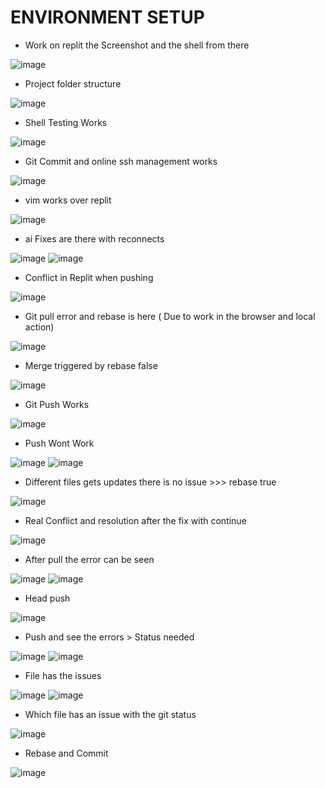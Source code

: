 # ENVIRONMENT SETUP

- Work on replit the Screenshot and the shell from there

![image](https://github.com/user-attachments/assets/5c4518ca-fb6c-4ac3-9ded-72826f22c95c)

- Project folder structure

![image](https://github.com/user-attachments/assets/ceb90e95-8f8e-4a89-9ff1-cf7559372c87)

- Shell Testing Works

![image](https://github.com/user-attachments/assets/1927f7dc-16e6-4607-b055-545931c1c9c4)

- Git Commit and online ssh management works

![image](https://github.com/user-attachments/assets/f0d1fc88-a64c-461a-acb7-fcc084d740bd)

- vim works over replit

![image](https://github.com/user-attachments/assets/71fd834f-f257-4a74-b64f-4ae7febeccef)

- ai Fixes are there with reconnects

![image](https://github.com/user-attachments/assets/396d26ff-7e01-4336-832b-f785ed58adf9)
![image](https://github.com/user-attachments/assets/618f7697-2c1c-4552-a28c-f0a524ea5835)

- Conflict in Replit when pushing

![image](https://github.com/user-attachments/assets/1fcc6d6b-a4d0-4594-b4ab-2392fc6a1be1)

- Git pull error and rebase is here ( Due to work in the browser and local action)

![image](https://github.com/user-attachments/assets/ea3dc845-d038-45ad-b15f-e0842891c11d)


- Merge triggered by rebase false

![image](https://github.com/user-attachments/assets/3aafe612-e1c7-4f37-b296-0a58efe6f1b9)


- Git Push Works

![image](https://github.com/user-attachments/assets/5542c0a4-ab0c-4e36-9dbf-56f94b3de51b)


- Push Wont Work 

![image](https://github.com/user-attachments/assets/30d1e005-ed77-4479-9516-317ad420d75b)
![image](https://github.com/user-attachments/assets/ca107741-1155-4c7c-8606-f7b7c54e47a9)


- Different files gets updates there is no issue >>> rebase true

![image](https://github.com/user-attachments/assets/c177cb2f-d794-4841-819d-4a53604619eb)

- Real Conflict and resolution after the fix with continue

![image](https://github.com/user-attachments/assets/c9e7e373-14ef-44c1-a991-968df5f76a6d)

- After pull the error can be seen

![image](https://github.com/user-attachments/assets/b78b71ee-7f86-4c6c-a50c-57928ac5638a)
![image](https://github.com/user-attachments/assets/7a8d1d79-c366-4058-a7ee-a0ec5aa4d7f8)

- Head push

![image](https://github.com/user-attachments/assets/ab0868b8-a0e5-4c81-8198-8c8b73a5eaf7)

- Push and see the errors > Status needed

![image](https://github.com/user-attachments/assets/9a1b839b-36ce-4465-91e7-bee5076b3812)
![image](https://github.com/user-attachments/assets/474e23ef-73c1-40e3-a204-f1017d5bb799)

- File has the issues

![image](https://github.com/user-attachments/assets/61735804-be62-4f20-b27b-9809234d639f)
![image](https://github.com/user-attachments/assets/3eff2f76-1605-4406-90c9-100855a2a6be)

- Which file has an issue with the git status

![image](https://github.com/user-attachments/assets/ae1cfa61-15bf-4f98-8a48-ddd8d10c7451)

- Rebase and Commit

![image](https://github.com/user-attachments/assets/f6a41883-cd8f-4052-a68b-384a44feea93)







